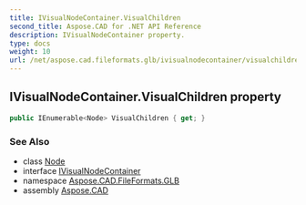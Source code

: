 ```yaml
---
title: IVisualNodeContainer.VisualChildren
second_title: Aspose.CAD for .NET API Reference
description: IVisualNodeContainer property. 
type: docs
weight: 10
url: /net/aspose.cad.fileformats.glb/ivisualnodecontainer/visualchildren/
---
```

## IVisualNodeContainer.VisualChildren property

```csharp
public IEnumerable<Node> VisualChildren { get; }
```

### See Also

* class [Node](../../node/)
* interface [IVisualNodeContainer](../)
* namespace [Aspose.CAD.FileFormats.GLB](../../ivisualnodecontainer/)
* assembly [Aspose.CAD](../../../)


